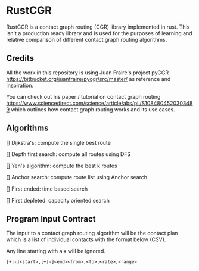 # RustCGR
RustCGR is a contact graph routing (CGR) library implemented in rust. This isn't a production ready library and is used for the purposes of learning and relative comparison of different contact graph routing algorithms.

## Credits
All the work in this repository is using Juan Fraire's project pyCGR https://bitbucket.org/juanfraire/pycgr/src/master/ as reference and inspiration.

You can check out his paper / tutorial on contact graph routing https://www.sciencedirect.com/science/article/abs/pii/S1084804520303489 which outlines how contact graph routing works and its use cases.

## Algorithms
[] Dijkstra's: compute the single best route

[] Depth first search: compute all routes using DFS

[] Yen's algorithm: compute the best k routes

[] Anchor search: compute route list using Anchor search

[] First ended: time based search

[] First depleted: capacity oriented search

## Program Input Contract

The input to a contact graph routing algorithm will be the contact plan which is a list of individual contacts with the format below (CSV).

Any line starting with a `#` will be ignored.
```
[+|-]<start>,[+|-]<end><from>,<to>,<rate>,<range>
```